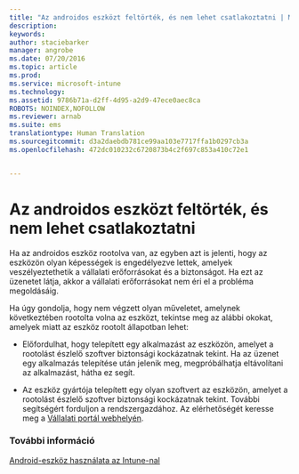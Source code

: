 ```yaml
---
title: "Az androidos eszközt feltörték, és nem lehet csatlakoztatni | Microsoft Intune"
description: 
keywords: 
author: staciebarker
manager: angrobe
ms.date: 07/20/2016
ms.topic: article
ms.prod: 
ms.service: microsoft-intune
ms.technology: 
ms.assetid: 9786b71a-d2ff-4d95-a2d9-47ece0aec8ca
ROBOTS: NOINDEX,NOFOLLOW
ms.reviewer: arnab
ms.suite: ems
translationtype: Human Translation
ms.sourcegitcommit: d3a2daebdb781ce99aa103e7717ffa1b0297cb3a
ms.openlocfilehash: 472dc010232c6720873b4c2f697c853a410c72e1


---
```



# Az androidos eszközt feltörték, és nem lehet csatlakoztatni

Ha az androidos eszköz rootolva van, az egyben azt is jelenti, hogy az eszközön olyan képességek is engedélyezve lettek, amelyek veszélyeztethetik a vállalati erőforrásokat és a biztonságot. Ha ezt az üzenetet látja, akkor a vállalati erőforrásokat nem éri el a probléma megoldásáig.

Ha úgy gondolja, hogy nem végzett olyan műveletet, amelynek következtében rootolta volna az eszközt, tekintse meg az alábbi okokat, amelyek miatt az eszköz rootolt állapotban lehet:

- Előfordulhat, hogy telepített egy alkalmazást az eszközön, amelyet a rootolást észlelő szoftver biztonsági kockázatnak tekint. Ha az üzenet egy alkalmazás telepítése után jelenik meg, megpróbálhatja eltávolítani az alkalmazást, hátha ez segít.

- Az eszköz gyártója telepített egy olyan szoftvert az eszközön, amelyet a rootolást észlelő szoftver biztonsági kockázatnak tekint. További segítségért forduljon a rendszergazdához. Az elérhetőségét keresse meg a [Vállalati portál webhelyén](http://portal.manage.microsoft.com).


### További információ
[Android-eszköz használata az Intune-nal](using-your-android-device-with-intune.md)



<!--HONumber=Aug16_HO4-->


